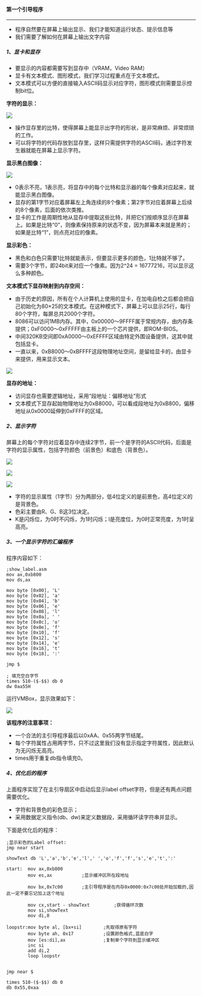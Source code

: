 #### 第一个引导程序

****

- 程序自然要在屏幕上输出显示、我们才能知道运行状态、提示信息等
- 我们需要了解如何在屏幕上输出文字内容

##### 1、显卡和显存

- 要显示的内容都需要写到显存中（VRAM，Video RAM）
- 显卡有文本模式、图形模式，我们学习过程重点在于文本模式。
- 文本模式可以方便的直接输入ASCII码显示对应字符，图形模式则需要显示控制bit位。

**字符的显示：**

![](.\imgs\8-字符的显示.png)

- 操作显存里的比特，使得屏幕上能显示出字符的形状，是非常麻烦、非常烦琐的工作。
- 可以将字符的代码存放到显存里，这样只需提供字符的ASCII码，通过字符发生器就能在屏幕上显示字符。

**显示黑白图像：**

![](.\imgs\7-显存显示内容.png)

- 0表示不亮，1表示亮，将显存中的每个比特和显示器的每个像素对应起来，就能显示黑白图像。
- 显存的第1字节对应着屏幕左上角连续的8个像素；第2字节对应着屏幕上后续的8个像素，后面的依次类推。
- 显卡的工作是周期性地从显存中提取这些比特，并把它们按顺序显示在屏幕上。如果是比特“0”，则像素保持原来的状态不变，因为屏幕本来就是黑的；如果是比特“1”，则点亮对应的像素。

**显示彩色：**

- 黑色和白色只需要1比特就能表示，但要显示更多的颜色，1比特就不够了。
- 需要3个字节，即24bit来对应一个像素。因为2^24 = 16777216，可以显示这么多种颜色。

**文本模式下显存映射到内存空间：**

- 由于历史的原因，所有在个人计算机上使用的显卡，在加电自检之后都会把自己初始化为80×25的文本模式。在这种模式下，屏幕上可以显示25行，每行80个字符，每屏总共2000个字符。
- 8086可以访问1MB内存。其中，0x00000～9FFFF属于常规内存，由内存条提供；0xF0000～0xFFFFF由主板上的一个芯片提供，即ROM-BIOS。
- 中间320KB空间即0xA0000～0xEFFFF区域由特定外围设备提供，这其中就包括显卡。
- 一直以来，0xB8000～0xBFFFF这段物理地址空间，是留给显卡的，由显卡来提供，用来显示文本。

![](.\imgs\9-显存内存映射.png)

**显存的地址：**

- 访问显存也需要逻辑地址，采用“段地址：偏移地址”形式
- 文本模式下显存起始物理地址为0xB8000，可以看成段地址为0xB800，偏移地址从0x0000延伸到0xFFFF的区域。

##### 2、显示字符

​	屏幕上的每个字符对应着显存中连续2字节，前一个是字符的ASCII代码，后面是字符的显示属性，包括字符颜色（前景色）和底色（背景色）。

![](.\imgs\10-显示字符.png)

![](.\imgs\11-字符属性格式.png)

![](.\imgs\12-颜色表.png)

- 字符的显示属性（1字节）分为两部分，低4位定义的是前景色，高4位定义的是背景色。
- 色彩主要由R、G、B这3位决定。
- K是闪烁位，为0时不闪烁，为1时闪烁；I是亮度位，为0时正常亮度，为1时呈高亮。

##### 3、一个显示字符的汇编程序

程序内容如下：

```assembly
;show_label.asm
mov ax,0xb800
mov ds,ax

mov byte [0x00], 'L'
mov byte [0x02], 'a'
mov byte [0x04], 'b'
mov byte [0x06], 'e'
mov byte [0x08], 'l'
mov byte [0x0a], ' '
mov byte [0x0c], 'o'
mov byte [0x0e], 'f'
mov byte [0x10], 'f'
mov byte [0x12], 's'
mov byte [0x14], 'e'
mov byte [0x16], 't'
mov byte [0x18], ':'

jmp $

; 填充空白字节
times 510-($-$$) db 0
dw 0aa55H
```

运行VMBox，显示效果如下：

![](.\imgs\13-labeloffset显示效果.png)

**该程序的注意事项：**

- 一个合法的主引导程序最后以0xAA、0x55两字节结尾。
- 每个字符属性占用两字节，只不过这里我们没有显示指定字符属性，因此默认为无闪烁无高亮。
- times用于重复db指令填充0。

##### 4、优化后的程序

上面程序实现了在主引导扇区中启动后显示label offset字符，但是还有两点问题需要优化。

- 字符和背景色的彩色显示；
- 采用数据定义指令(db、dw)来定义数据段，采用循环读字符串并显示。

下面是优化后的程序：

```assembly
;显示彩色的Label offset:
jmp near start

showText db 'L','a','b','e','l',' ','o','f','f','s','e','t',':'

start:	mov ax,0xb800
		mov es,ax			;显示缓冲区所在段地址

		mov bx,0x7c00		;主引导程序是在内存0x0000:0x7c00处开始加载的,因此一定不要忘记加上这个地址

		mov cx,start - showText			;获得循环次数
		mov si,showText
		mov di,0

loopstr:mov byte al, [bx+si]		;先取得原有字符
		mov byte ah, 0x17			;设置颜色格式,蓝底白字
		mov [es:di],ax				;复制单个字符到显示缓冲区
		inc si
		add di,2
		loop loopstr

	
jmp near $

times 510-($-$$) db 0
db 0x55,0xaa
```

